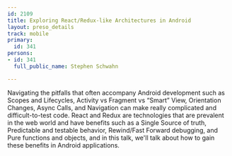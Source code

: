 ```yaml
---
id: 2109
title: Exploring React/Redux-like Architectures in Android
layout: preso_details
track: mobile
primary:
  id: 341
persons:
- id: 341
  full_public_name: Stephen Schwahn

---
```

Navigating the pitfalls that often accompany Android development such as Scopes and Lifecycles, Activity vs Fragment vs “Smart” View, Orientation Changes, Async Calls, and Navigation can make really complicated and difficult-to-test code. React and Redux are technologies that are prevalent in the web world and have benefits such as a Single Source of truth, Predictable and testable behavior, Rewind/Fast Forward debugging, and Pure functions and objects, and in this talk, we'll talk about how to gain these benefits in Android applications.

